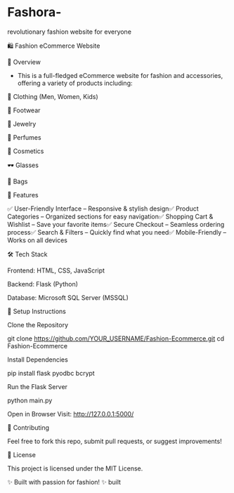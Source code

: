 # Fashora-
revolutionary fashion website for everyone


🛍️ Fashion eCommerce Website

📌 Overview

- This is a full-fledged eCommerce       website for fashion and accessories,  offering a variety of products including:

👕 Clothing (Men, Women, Kids)

👞 Footwear

💍 Jewelry

🌸 Perfumes

💄 Cosmetics

🕶 Glasses

👜 Bags

🚀 Features

✅ User-Friendly Interface – Responsive & stylish design✅ Product Categories – Organized sections for easy navigation✅ Shopping Cart & Wishlist – Save your favorite items✅ Secure Checkout – Seamless ordering process✅ Search & Filters – Quickly find what you need✅ Mobile-Friendly – Works on all devices

🛠️ Tech Stack

Frontend: HTML, CSS, JavaScript

Backend: Flask (Python)

Database: Microsoft SQL Server (MSSQL)

🔧 Setup Instructions

Clone the Repository

git clone https://github.com/YOUR_USERNAME/Fashion-Ecommerce.git
cd Fashion-Ecommerce

Install Dependencies

pip install flask pyodbc bcrypt

Run the Flask Server

python main.py

Open in Browser
Visit: http://127.0.0.1:5000/

🤝 Contributing

Feel free to fork this repo, submit pull requests, or suggest improvements!

📜 License

This project is licensed under the MIT License.

✨ Built with passion for fashion! ✨
 built
 

